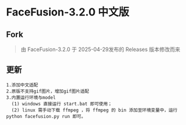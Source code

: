 FaceFusion-3.2.0 中文版
==========

Fork
-------

>由 FaceFusion-3.2.0 于 2025-04-29发布的 Releases 版本修改而来

更新
-------

```
1.添加中文适配
2.原版不支持gif图片，增加gif图片适配
3.内置运行环境与model
  (1) windows 直接运行 start.bat 即可使用；
  (2) linux 需手动下载 ffmpeg ，将 ffmpeg 的 bin 添加至环境变量中，运行 python facefusion.py run 即可。
```

